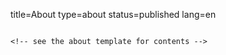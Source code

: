 title=About
type=about
status=published
lang=en
~~~~~~

<!-- see the about template for contents -->

